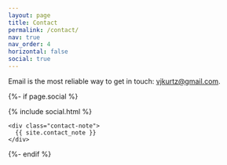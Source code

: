 ```yaml
---
layout: page
title: Contact
permalink: /contact/
nav: true
nav_order: 4
horizontal: false
social: true
---
```


Email is the most reliable way to get in touch:
[vjkurtz@gmail.com](mailto:vjkurtz@gmail.com).

<!-- Social -->
{%- if page.social %}
  <div class="social">
    <div class="contact-icons">
      {% include social.html %}
    </div>

    <div class="contact-note">
      {{ site.contact_note }}
    </div>

  </div>
{%- endif %}

